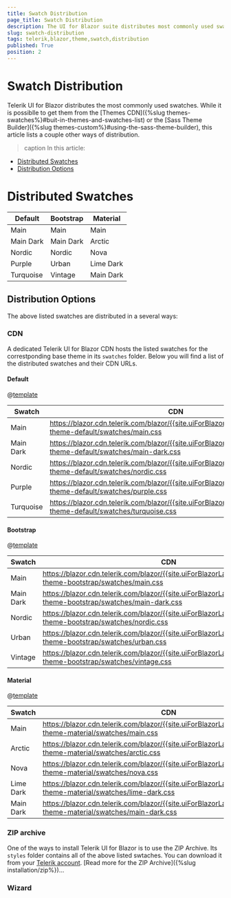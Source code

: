 ```yaml
---
title: Swatch Distribution
page_title: Swatch Distribution
description: The UI for Blazor suite distributes most commonly used swatches. Explore how you can access them.
slug: swatch-distribution
tags: telerik,blazor,theme,swatch,distribution
published: True
position: 2
---
```


# Swatch Distribution

Telerik UI for Blazor distributes the most commonly used swatches. While it is possiblle to get them from the [Themes CDN]({%slug themes-swatches%}#buit-in-themes-and-swatches-list) or the [Sass Theme Builder]({%slug themes-custom%}#using-the-sass-theme-builder), this article lists a couple other ways of distribution.

>caption In this article:

* [Distributed Swatches](#distributed-swatches)
* [Distribution Options](#distribution-options)

# Distributed Swatches


| Default    | Bootstrap  | Material |
| ----------- | ----------- | -------|
| Main | Main | Main
| Main Dark | Main Dark | Arctic
| Nordic | Nordic | Nova 
| Purple | Urban | Lime Dark
| Turquoise | Vintage | Main Dark


## Distribution Options

The above listed swatches are distributed in a several ways:

### CDN

A dedicated Telerik UI for Blazor CDN hosts the listed swatches for the correstponding base theme in its `swatches` folder. Below you will find a list of the distributed swatches and their CDN URLs.

#### Default

@[template](/_contentTemplates/common/parameters-table-styles.md#table-layout)

Swatch | CDN |
| ----------- | ----------- |
| Main | https://blazor.cdn.telerik.com/blazor/{{site.uiForBlazorLatestVersion}}/kendo-theme-default/swatches/main.css
| Main Dark | https://blazor.cdn.telerik.com/blazor/{{site.uiForBlazorLatestVersion}}/kendo-theme-default/swatches/main-dark.css
| Nordic | https://blazor.cdn.telerik.com/blazor/{{site.uiForBlazorLatestVersion}}/kendo-theme-default/swatches/nordic.css
| Purple | https://blazor.cdn.telerik.com/blazor/{{site.uiForBlazorLatestVersion}}/kendo-theme-default/swatches/purple.css
| Turquoise | https://blazor.cdn.telerik.com/blazor/{{site.uiForBlazorLatestVersion}}/kendo-theme-default/swatches/turquoise.css


#### Bootstrap

@[template](/_contentTemplates/common/parameters-table-styles.md#table-layout)

Swatch | CDN |
| ----------- | ----------- |
| Main | https://blazor.cdn.telerik.com/blazor/{{site.uiForBlazorLatestVersion}}/kendo-theme-bootstrap/swatches/main.css
| Main Dark | https://blazor.cdn.telerik.com/blazor/{{site.uiForBlazorLatestVersion}}/kendo-theme-bootstrap/swatches/main-dark.css
| Nordic | https://blazor.cdn.telerik.com/blazor/{{site.uiForBlazorLatestVersion}}/kendo-theme-bootstrap/swatches/nordic.css
| Urban | https://blazor.cdn.telerik.com/blazor/{{site.uiForBlazorLatestVersion}}/kendo-theme-bootstrap/swatches/urban.css
| Vintage | https://blazor.cdn.telerik.com/blazor/{{site.uiForBlazorLatestVersion}}/kendo-theme-bootstrap/swatches/vintage.css

#### Material

@[template](/_contentTemplates/common/parameters-table-styles.md#table-layout)

Swatch | CDN |
| ----------- | ----------- |
| Main | https://blazor.cdn.telerik.com/blazor/{{site.uiForBlazorLatestVersion}}/kendo-theme-material/swatches/main.css
| Arctic | https://blazor.cdn.telerik.com/blazor/{{site.uiForBlazorLatestVersion}}/kendo-theme-material/swatches/arctic.css
| Nova | https://blazor.cdn.telerik.com/blazor/{{site.uiForBlazorLatestVersion}}/kendo-theme-material/swatches/nova.css
| Lime Dark | https://blazor.cdn.telerik.com/blazor/{{site.uiForBlazorLatestVersion}}/kendo-theme-material/swatches/lime-dark.css
| Main Dark | https://blazor.cdn.telerik.com/blazor/{{site.uiForBlazorLatestVersion}}/kendo-theme-material/swatches/main-dark.css


### ZIP archive

One of the ways to install Telerik UI for Blazor is to use the ZIP Archive. Its `styles` folder contains all of the above listed swtaches. You can download it from your [Telerik account](https://www.telerik.com/account/). [Read more for the ZIP Archive]({%slug installation/zip%})...

### Wizard


